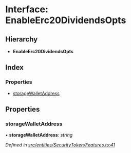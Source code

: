 # Interface: EnableErc20DividendsOpts

## Hierarchy

- **EnableErc20DividendsOpts**

## Index

### Properties

- [storageWalletAddress](_entities_securitytoken_features_.enableerc20dividendsopts.md#storagewalletaddress)

## Properties

### storageWalletAddress

• **storageWalletAddress**: _string_

_Defined in [src/entities/SecurityToken/Features.ts:41](https://github.com/PolymathNetwork/polymath-sdk/blob/d80c6e9/src/entities/SecurityToken/Features.ts#L41)_
